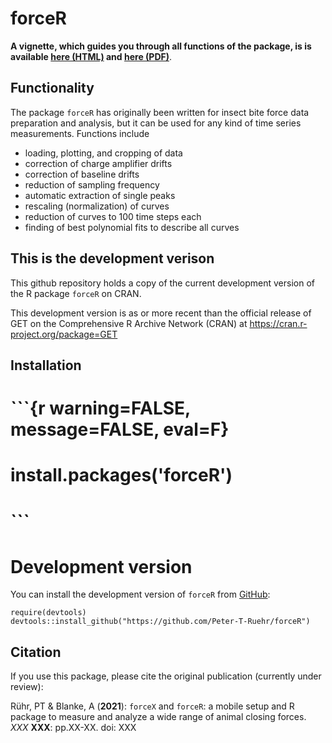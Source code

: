 # forceR

**A vignette, which guides you through all functions of the package, is is available [here (HTML)](https://htmlpreview.github.io/?https://github.com/Peter-T-Ruehr/forceR/blob/main/vignettes/forceR.html) and [here (PDF)](https://github.com/Peter-T-Ruehr/forceR/blob/main/vignettes/forceR.pdf)**.

## Functionality
The package `forceR` has originally been written for insect bite force data preparation and analysis, but it can be used for any kind of time series measurements. Functions include 

* loading, plotting, and cropping of data
* correction of charge amplifier drifts
* correction of baseline drifts
* reduction of sampling frequency
* automatic extraction of single peaks
* rescaling (normalization) of curves
* reduction of curves to 100 time steps each
* finding of best polynomial fits to describe all curves

## This is the development verison
This github repository holds a copy of the current development version of the R package `forceR` on CRAN.

This development version is as or more recent than the official release of GET on the Comprehensive R Archive Network (CRAN) at https://cran.r-project.org/package=GET

## Installation
<!-- # Official release -->
<!-- You can install the officially  -->
<!-- You can install the development version of `forceR` from [GitHub](https://github.com/Peter-T-Ruehr/forceR): -->
# ```{r warning=FALSE, message=FALSE, eval=F}
# install.packages('forceR')
# ```

# Development version
You can install the development version of `forceR` from [GitHub](https://github.com/Peter-T-Ruehr/forceR):
```{r warning=FALSE, message=FALSE, eval=F}
require(devtools)
devtools::install_github("https://github.com/Peter-T-Ruehr/forceR")
```

## Citation
If you use this package, please cite the original publication (currently under review):

Rühr, PT & Blanke, A (**2021**): `forceX` and `forceR`: a mobile setup and R package to measure and analyze a wide range of animal closing forces. *XXX* **XXX**: pp.XX-XX. doi: XXX
